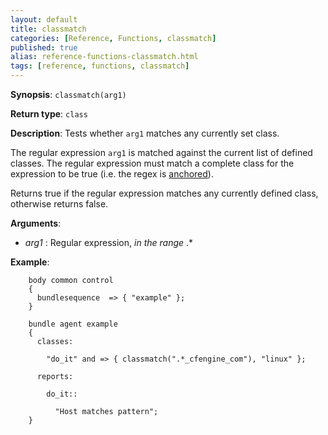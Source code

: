 ```yaml
---
layout: default
title: classmatch
categories: [Reference, Functions, classmatch]
published: true
alias: reference-functions-classmatch.html
tags: [reference, functions, classmatch]
---
```


**Synopsis**: `classmatch(arg1)`

**Return type**: `class`

**Description**: Tests whether `arg1` matches any currently set class.

The regular expression `arg1` is matched against the current list of defined
classes. The regular expression must match a complete class for the expression 
to be true (i.e. the regex is [anchored](manuals-language-concepts-pattern-matching-and-referencing.html#Anchored-vs-unanchored-regular-expressions)).

Returns true if the regular expression matches any currently defined class, 
otherwise returns false.

**Arguments**:

*  *arg1* : Regular expression, *in the range* .\*   

**Example**:  
   

```cf3
    body common control
    {
      bundlesequence  => { "example" };
    }

    bundle agent example
    {     
      classes:

        "do_it" and => { classmatch(".*_cfengine_com"), "linux" }; 

      reports:

        do_it::

          "Host matches pattern";
    }
```

